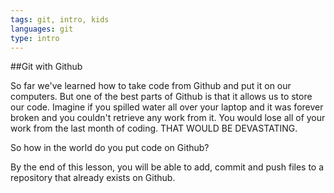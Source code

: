 ```yaml
---
tags: git, intro, kids
languages: git
type: intro
---
```


##Git with Github

So far we've learned how to take code from Github and put it on our computers. But one of the best parts of Github is that it allows us to store our code. Imagine if you spilled water all over your laptop and it was forever broken and you couldn't retrieve any work from it. You would lose all of your work from the last month of coding. THAT WOULD BE DEVASTATING.

So how in the world do you put code on Github?

By the end of this lesson, you will be able to add, commit and push files to a repository that already exists on Github.
